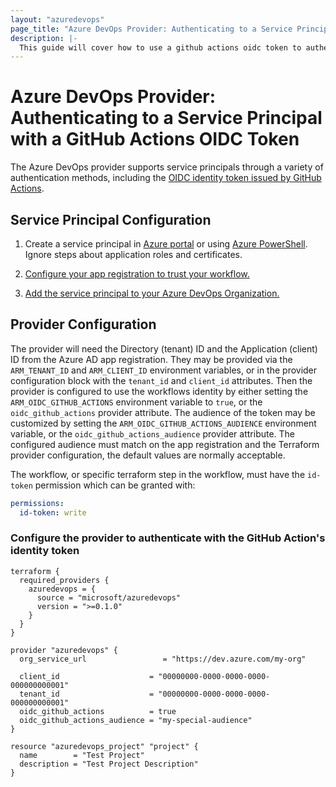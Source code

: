 ```yaml
---
layout: "azuredevops"
page_title: "Azure DevOps Provider: Authenticating to a Service Principal with a GitHub Actions OIDC Token"
description: |-
  This guide will cover how to use a github actions oidc token to authenticate to a service principal for use with Azure DevOps.
---
```


# Azure DevOps Provider: Authenticating to a Service Principal with a GitHub Actions OIDC Token

The Azure DevOps provider supports service principals through a variety of authentication methods, including the [OIDC identity token issued by GitHub Actions](https://docs.github.com/en/actions/deployment/security-hardening-your-deployments/about-security-hardening-with-openid-connect).

## Service Principal Configuration

1. Create a service principal in [Azure portal](https://learn.microsoft.com/en-us/azure/active-directory/develop/howto-create-service-principal-portal) or
using [Azure PowerShell](https://learn.microsoft.com/en-us/azure/active-directory/develop/howto-authenticate-service-principal-powershell). Ignore steps about application roles and certificates.

2. [Configure your app registration to trust your workflow.](https://learn.microsoft.com/en-us/azure/active-directory/workload-identities/workload-identity-federation-create-trust?pivots=identity-wif-apps-methods-azp#github-actions)

3. [Add the service principal to your Azure DevOps Organization.](https://learn.microsoft.com/en-us/azure/devops/integrate/get-started/authentication/service-principal-managed-identity?view=azure-devops#2-add-and-manage-service-principal-in-an-azure-devops-organization)

## Provider Configuration

The provider will need the Directory (tenant) ID and the Application (client) ID from the Azure AD app registration. They may be provided via the `ARM_TENANT_ID` and `ARM_CLIENT_ID` environment variables, or in the provider configuration block with the `tenant_id` and `client_id` attributes. Then the provider is configured to use the workflows identity by either setting the `ARM_OIDC_GITHUB_ACTIONS` environment variable to `true`, or the `oidc_github_actions` provider attribute. The audience of the token may be customized by setting the `ARM_OIDC_GITHUB_ACTIONS_AUDIENCE` environment variable, or the `oidc_github_actions_audience` provider attribute. The configured audience must match on the app registration and the Terraform provider configuration, the default values are normally acceptable.

The workflow, or specific terraform step in the workflow, must have the `id-token` permission which can be granted with:
```yaml
permissions:
  id-token: write
```

### Configure the provider to authenticate with the GitHub Action's identity token

```hcl
terraform {
  required_providers {
    azuredevops = {
      source = "microsoft/azuredevops"
      version = ">=0.1.0"
    }
  }
}

provider "azuredevops" {
  org_service_url                 = "https://dev.azure.com/my-org"

  client_id                    = "00000000-0000-0000-0000-000000000001"
  tenant_id                    = "00000000-0000-0000-0000-000000000001"
  oidc_github_actions          = true
  oidc_github_actions_audience = "my-special-audience"
}

resource "azuredevops_project" "project" {
  name        = "Test Project"
  description = "Test Project Description"
}
```
